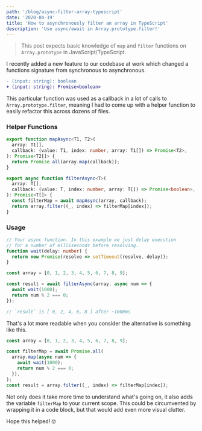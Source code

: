 ```yaml
---
path: '/blog/async-filter-array-typescript'
date: '2020-04-19'
title: 'How to asynchronously filter an array in TypeScript'
description: 'Use async/await in Array.prototype.filter!'
---
```


> This post expects basic knowledge of `map` and `filter` functions on `Array.prototype` in JavaScript/TypeScript.

I recently added a new feature to our codebase at work which changed a functions signature from synchronous to asynchronous.

```diff
- (input: string): boolean
+ (input: string): Promise<boolean>
```

This particular function was used as a callback in a lot of calls to `Array.prototype.filter`, meaning I had to come up with a helper function to easily refactor this across dozens of files.

### Helper Functions

```typescript
export function mapAsync<T1, T2>(
  array: T1[],
  callback: (value: T1, index: number, array: T1[]) => Promise<T2>,
): Promise<T2[]> {
  return Promise.all(array.map(callback));
}

export async function filterAsync<T>(
  array: T[],
  callback: (value: T, index: number, array: T[]) => Promise<boolean>,
): Promise<T[]> {
  const filterMap = await mapAsync(array, callback);
  return array.filter((_, index) => filterMap[index]);
}
```

### Usage

```typescript
// Your async function. In this example we just delay execution
// for a number of milliseconds before resolving.
function wait(delay: number) {
  return new Promise(resolve => setTimeout(resolve, delay));
}

const array = [0, 1, 2, 3, 4, 5, 6, 7, 8, 9];

const result = await filterAsync(array, async num => {
  await wait(1000);
  return num % 2 === 0;
});

// `result` is [ 0, 2, 4, 6, 8 ] after ~1000ms
```

That's a lot more readable when you consider the alternative is something like this.

```typescript
const array = [0, 1, 2, 3, 4, 5, 6, 7, 8, 9];

const filterMap = await Promise.all(
  array.map(async num => {
    await wait(1000);
    return num % 2 === 0;
  }),
);
const result = array.filter((_, index) => filterMap[index]);
```

Not only does it take more time to understand what's going on, it also adds the variable `filterMap` to your current scope. This could be circumvented by wrapping it in a code block, but that would add even more visual clutter.

Hope this helped! 🤓
